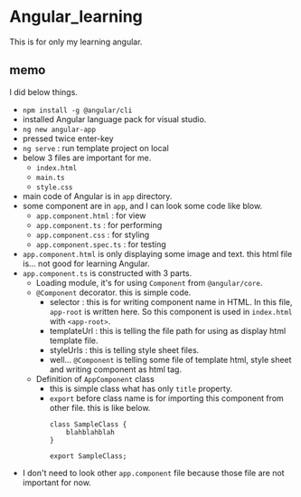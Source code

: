 # Angular_learning
This is for only my learning angular.

## memo
I did below things.
- `npm install -g @angular/cli`
- installed Angular language pack for visual studio.
- `ng new angular-app`
- pressed twice enter-key
- `ng serve` : run template project on local
- below 3 files are important for me.
    - `index.html`
    - `main.ts`
    - `style.css`
- main code of Angular is in `app` directory.
- some component are in `app`, and I can look some code like blow.
    - `app.component.html` : for view
    - `app.component.ts` : for performing
    - `app.component.css` : for styling
    - `app.component.spec.ts` : for testing
- `app.component.html` is only displaying some image and text. this html file is... not good for learning Angular.
- `app.component.ts` is constructed with 3 parts.
    - Loading module, it's for using `Component` from `@angular/core`.
    - `@Component` decorator. this is simple code.
        - selector : this is for writing component name in HTML. In this file, `app-root` is written here. So this component is used in `index.html` with `<app-root>`.
        - templateUrl : this is telling the file path for using as display html template file.
        - styleUrls : this is telling style sheet files.
        - well... `@Component` is telling some file of template html, style sheet and writing component as html tag.
    - Definition of `AppComponent` class
        - this is simple class what has only `title` property.
        - `export` before class name is for importing this component from other file. this is like below.
            ```
            class SampleClass {
                blahblahblah
            }

            export SampleClass;
            ```
- I don't need to look other `app.component` file because those file are not important for now.
 

